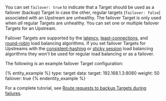 <!-- used on /gateway/entities/upstream/ and /gateway/entities/targets/ -->
You can set `failover: true` to indicate that a Target should be used as a failover (backup) Target in case the other, regular targets (`failover: false`) associated with an Upstream are unhealthy. The failover Target is only used when *all* regular Targets are unhealthy. You can set one or multiple failover Targets for an Upstream. 

Failover Targets are supported by the [latency](/gateway/entities/upstream/#latency), [least-connections](/gateway/entities/upstream/#least-connections), and [round-robin](/gateway/entities/upstream/#round-robin) load balancing algorithms. If you set failover Targets for Upstreams with the [consistent-hashing](/gateway/entities/upstream/#consistent-hashing) or [sticky session](/gateway/entities/upstream/#sticky-sessions) load balancing algorithms they *won't* be used for regular load balancing or as a failover.

The following is an example failover Target configuration:

{% entity_example %}
type: target
data:
  target: 192.168.1.3:8080
  weight: 50
  failover: true 
{% endentity_example %}

For a complete tutorial, see [Route requests to backup Targets during failures](/how-to/route-requests-to-backup-targets/).